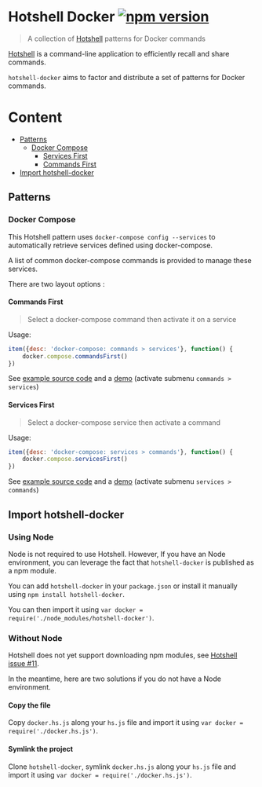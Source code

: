 # Hotshell Docker [![npm version](https://badge.fury.io/js/hotshell-docker.svg)](https://www.npmjs.com/package/hotshell-docker)

> A collection of [Hotshell](http://julienmoumne.github.io/hotshell) patterns for Docker commands

[Hotshell](http://julienmoumne.github.io/hotshell)
is a command-line application to efficiently recall and share commands.

`hotshell-docker` aims to factor and distribute a set of patterns for Docker commands.

# Content

  - [Patterns](#patterns)
    * [Docker Compose](#docker-compose)
        - [Services First](#services-first)
        - [Commands First](#commands-first)
  - [Import hotshell-docker](#import-hotshell-docker)


## Patterns

### Docker Compose

This Hotshell pattern uses `docker-compose config --services` to
automatically retrieve services defined using docker-compose.

A list of common docker-compose commands is provided to manage these services.

There are two layout options :

#### Commands First

> Select a docker-compose command then activate it on a service

Usage:

```javascript
item({desc: 'docker-compose: commands > services'}, function() {
    docker.compose.commandsFirst()
})
```

See [example source code](./examples/compose/commands-first.hs.js)
and a [demo](http://moumne.com/hotshell/demos/docker-compose.hs.js.html) (activate submenu `commands > services`)

#### Services First

> Select a docker-compose service then activate a command

Usage:

```javascript
item({desc: 'docker-compose: services > commands'}, function() {
    docker.compose.servicesFirst()
})
```

See [example source code](./examples/compose/services-first.hs.js)
and a [demo](http://moumne.com/hotshell/demos/docker-compose.hs.js.html) (activate submenu `services > commands`)

## Import hotshell-docker

### Using Node

Node is not required to use Hotshell.
However, If you have an Node environment, you can leverage
the fact that `hotshell-docker` is published as a npm module.

You can add `hotshell-docker` in your `package.json` or install it manually using `npm install hotshell-docker`.

You can then import it using `var docker = require('./node_modules/hotshell-docker')`.

### Without Node

Hotshell does not yet support downloading npm modules, see [Hotshell issue #11](https://github.com/julienmoumne/hotshell/issues/11).

In the meantime, here are two solutions if you do not have a Node environment.

#### Copy the file

Copy `docker.hs.js` along your `hs.js` file and import it using `var docker = require('./docker.hs.js')`.

#### Symlink the project

Clone `hotshell-docker`, symlink `docker.hs.js` along your `hs.js` file and import it using `var docker = require('./docker.hs.js')`.